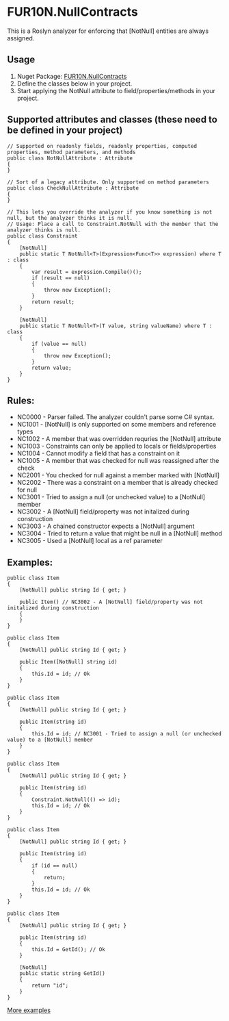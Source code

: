 # FUR10N.NullContracts

This is a Roslyn analyzer for enforcing that [NotNull] entities are always assigned.

## Usage
1. Nuget Package: [FUR10N.NullContracts](https://www.nuget.org/packages/FUR10N.NullContracts)
2. Define the classes below in your project.
3. Start applying the NotNull attribute to field/properties/methods in your project.

## Supported attributes and classes (these need to be defined in your project)
```
// Supported on readonly fields, readonly properties, computed properties, method parameters, and methods
public class NotNullAttribute : Attribute
{
}

// Sort of a legacy attribute. Only supported on method parameters
public class CheckNullAttribute : Attribute
{
}

// This lets you override the analyzer if you know something is not null, but the analyzer thinks it is null.
// Usage: Place a call to Constraint.NotNull with the member that the analyzer thinks is null.
public class Constraint
{
    [NotNull]
    public static T NotNull<T>(Expression<Func<T>> expression) where T : class
    {
        var result = expression.Compile()();
        if (result == null)
        {
            throw new Exception();
        }
        return result;
    }

    [NotNull]
    public static T NotNull<T>(T value, string valueName) where T : class
    {
        if (value == null)
        {
            throw new Exception();
        }
        return value;
    }
}
```

## Rules:
* NC0000 - Parser failed. The analyzer couldn't parse some C# syntax.
* NC1001 - [NotNull] is only supported on some members and reference types
* NC1002 - A member that was overridden requries the [NotNull] attribute
* NC1003 - Constraints can only be applied to locals or fields/properties
* NC1004 - Cannot modify a field that has a constraint on it
* NC1005 - A member that was checked for null was reassigned after the check
* NC2001 - You checked for null against a member marked with [NotNull]
* NC2002 - There was a constraint on a member that is already checked for null
* NC3001 - Tried to assign a null (or unchecked value) to a [NotNull] member
* NC3002 - A [NotNull] field/property was not initalized during construction
* NC3003 - A chained constructor expects a [NotNull] argument
* NC3004 - Tried to return a value that might be null in a [NotNull] method
* NC3005 - Used a [NotNull] local as a ref parameter

## Examples:
```
public class Item
{
    [NotNull] public string Id { get; }
	
    public Item() // NC3002 - A [NotNull] field/property was not initalized during construction
    {
    }
}
```

```
public class Item
{
    [NotNull] public string Id { get; }

    public Item([NotNull] string id)
    {
        this.Id = id; // Ok
    }
}
```

```
public class Item
{
    [NotNull] public string Id { get; }

    public Item(string id)
    {
        this.Id = id; // NC3001 - Tried to assign a null (or unchecked value) to a [NotNull] member
    }
}
```

```
public class Item
{
    [NotNull] public string Id { get; }

    public Item(string id)
    {
        Constraint.NotNull(() => id);
        this.Id = id; // Ok
    }
}
```

```
public class Item
{
    [NotNull] public string Id { get; }

    public Item(string id)
    {
        if (id == null)
        {
            return;
        }
        this.Id = id; // Ok
    }
}
```

```
public class Item
{
    [NotNull] public string Id { get; }

    public Item(string id)
    {
        this.Id = GetId(); // Ok
    }
    
    [NotNull]
    public static string GetId()
    {
        return "id";
    }
}
```

[More examples](Tests/FUR10N.NullContractsTests)